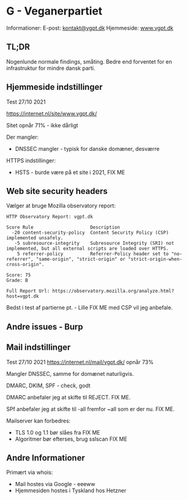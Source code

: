 


# G - Veganerpartiet

Informationer:
E-post: kontakt@vgpt.dk
Hjemmeside: www.vgpt.dk


## TL;DR

Nogenlunde normale findings, småting. Bedre end forventet for en infrastruktur for mindre dansk parti.


## Hjemmeside indstillinger

Test 27/10 2021

https://internet.nl/site/www.vgpt.dk/

Sitet opnår 71% - ikke dårligt

Der mangler:
* DNSSEC mangler - typisk for danske domæner, desværre

HTTPS indstillinger:

* HSTS - burde være på et site i 2021, FIX ME



## Web site security headers

Vælger at bruge Mozilla observatory report:

```
HTTP Observatory Report: vgpt.dk

Score Rule                     Description
  -20 content-security-policy  Content Security Policy (CSP) implemented unsafely.
   -5 subresource-integrity    Subresource Integrity (SRI) not implemented, but all external scripts are loaded over HTTPS.
    5 referrer-policy          Referrer-Policy header set to "no-referrer", "same-origin", "strict-origin" or "strict-origin-when-cross-origin".

Score: 75
Grade: B

Full Report Url: https://observatory.mozilla.org/analyze.html?host=vgpt.dk
```

Bedst i test af partierne pt. - Lille FIX ME med CSP vil jeg anbefale.

## Andre issues - Burp


## Mail indstillinger

Test 27/10 2021
https://internet.nl/mail/vgpt.dk/ opnår 73%

Mangler DNSSEC, samme for domænet naturligvis.

DMARC, DKIM, SPF - check, godt

DMARC anbefaler jeg at skifte til REJECT. FIX ME.

SPf anbefaler jeg at skifte til -all fremfor ~all som er der nu. FIX ME.

Mailserver kan forbedres:
* TLS 1.0 og 1.1 bør slåes fra FIX ME
* Algoritmer bør efterses, brug sslscan FIX ME

## Andre Informationer

Primært via whois:

* Mail hostes via Google - eeeww
* Hjemmesiden hostes i Tyskland hos Hetzner
